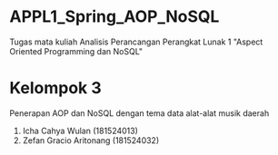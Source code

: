 # APPL1_Spring_AOP_NoSQL
Tugas mata kuliah Analisis Perancangan Perangkat Lunak 1 "Aspect Oriented Programming dan NoSQL"

# Kelompok 3
Penerapan AOP dan NoSQL dengan tema data alat-alat musik daerah

1. Icha Cahya Wulan (181524013)
2. Zefan Gracio Aritonang (181524032)
